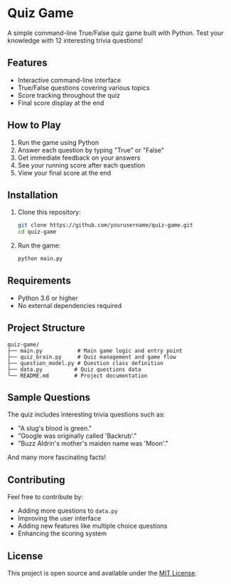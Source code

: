# Quiz Game

A simple command-line True/False quiz game built with Python. Test your knowledge with 12 interesting trivia questions!

## Features

- Interactive command-line interface
- True/False questions covering various topics
- Score tracking throughout the quiz
- Final score display at the end

## How to Play

1. Run the game using Python
2. Answer each question by typing "True" or "False"
3. Get immediate feedback on your answers
4. See your running score after each question
5. View your final score at the end

## Installation

1. Clone this repository:
   ```bash
   git clone https://github.com/yourusername/quiz-game.git
   cd quiz-game
   ```

2. Run the game:
   ```bash
   python main.py
   ```

## Requirements

- Python 3.6 or higher
- No external dependencies required

## Project Structure

```
quiz-game/
├── main.py           # Main game logic and entry point
├── quiz_brain.py     # Quiz management and game flow
├── question_model.py # Question class definition
├── data.py          # Quiz questions data
└── README.md        # Project documentation
```

## Sample Questions

The quiz includes interesting trivia questions such as:
- "A slug's blood is green."
- "Google was originally called 'Backrub'."
- "Buzz Aldrin's mother's maiden name was 'Moon'."

And many more fascinating facts!

## Contributing

Feel free to contribute by:
- Adding more questions to `data.py`
- Improving the user interface
- Adding new features like multiple choice questions
- Enhancing the scoring system

## License

This project is open source and available under the [MIT License](LICENSE).
